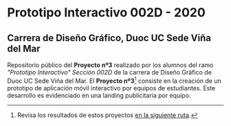 # Prototipo Interactivo 002D - 2020
## Carrera de Diseño Gráfico, Duoc UC Sede Viña del Mar
Repositorio público del **Proyecto nº3** realizado por los alumnos del ramo *"Prototipo Interactivo" Sección 002D* de la carrera de Diseño Gráfico de Duoc UC Sede Viña del Mar.
El **Proyecto nº3**[^1] consiste en la creación de un prototipo de aplicación móvil interactivo por equipos de estudiantes. Este desarrollo es evidenciado en una landing publicitaria por equipo.

[^1]:Revisa los resultados de estos proyectos [en la siguiente ruta](https://pochitax.github.io/prototipo-interactivo-002d-2020/).
